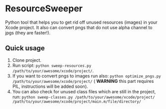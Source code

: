 ResourceSweeper
===============

Python tool that helps you to get rid off unused resources (images) in your Xcode project. It also can convert pngs that do not use alpha channel to jpgs (they are faster!).

Quick usage
----
1. Clone project.
2. Run script: `python sweep-resources.py /path/to/your/awesome/xcode/project/`.
3. If you want to convert pngs to images run also: `python optimize_pngs.py /path/to/your/awesome/xcode/project/` ( **WARNING** this part requires PIL, instructions will be added soon).
4. You can also check for unused class files which are still in the project, run: `python sweep-classes.py /path/to/your/awesome/xcode/project/ /path/to/your/awesome/xcode/project/main.m/file/directory/`
